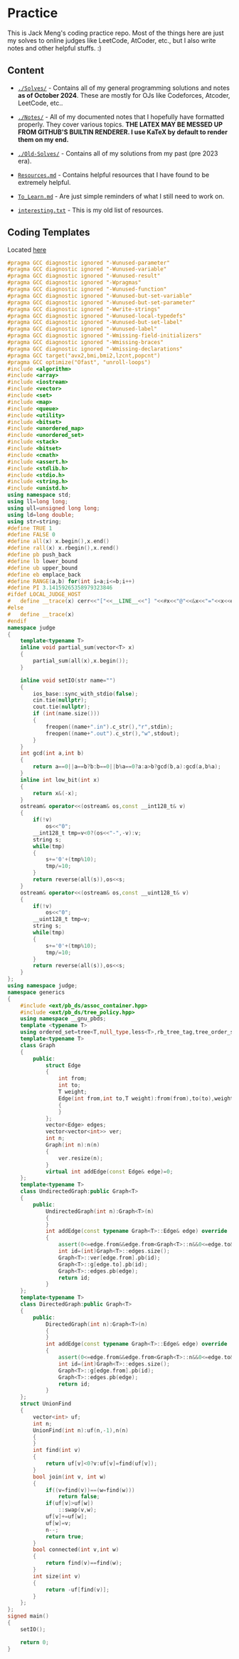 # Practice

This is Jack Meng's coding practice repo. Most of the things here are just my solves to online judges like LeetCode, AtCoder, etc., but I also write notes and other helpful stuffs.
:)

## Content

* [`./Solves/`](./Solves/) - Contains all of my general programming solutions and notes **as of October 2024**. These are mostly for OJs like Codeforces, Atcoder, LeetCode, etc..

* [`./Notes/`](./Notes/) - All of my documented notes that I hopefully have formatted properly. They cover various topics. **THE LATEX MAY BE MESSED UP FROM GITHUB'S BUILTIN RENDERER. I use KaTeX by default to render them on my end.**

* [`./Old-Solves/`](./Old-Solves/) - Contains all of my solutions from my past (pre 2023 era).

* [`Resources.md`](./Resources.md) - Contains helpful resources that I have found to be extremely helpful.

* [`To_Learn.md`](./To_Learn.md) - Are just simple reminders of what I still need to work on.

* [`interesting.txt`](./interesting.txt) - This is my old list of resources.

## Coding Templates

Located [here](./Solves/modules/googer.cxx)

```cxx
#pragma GCC diagnostic ignored "-Wunused-parameter"
#pragma GCC diagnostic ignored "-Wunused-variable"
#pragma GCC diagnostic ignored "-Wunused-result"
#pragma GCC diagnostic ignored "-Wpragmas"
#pragma GCC diagnostic ignored "-Wunused-function"
#pragma GCC diagnostic ignored "-Wunused-but-set-variable"
#pragma GCC diagnostic ignored "-Wunused-but-set-parameter"
#pragma GCC diagnostic ignored "-Wwrite-strings"
#pragma GCC diagnostic ignored "-Wunused-local-typedefs"
#pragma GCC diagnostic ignored "-Wunused-but-set-label"
#pragma GCC diagnostic ignored "-Wunused-label"
#pragma GCC diagnostic ignored "-Wmissing-field-initializers"
#pragma GCC diagnostic ignored "-Wmissing-braces"
#pragma GCC diagnostic ignored "-Wmissing-declarations"
#pragma GCC target("avx2,bmi,bmi2,lzcnt,popcnt")
#pragma GCC optimize("Ofast", "unroll-loops")
#include <algorithm>
#include <array>
#include <iostream>
#include <vector>
#include <set>
#include <map>
#include <queue>
#include <utility>
#include <bitset>
#include <unordered_map>
#include <unordered_set>
#include <stack>
#include <bitset>
#include <cmath>
#include <assert.h>
#include <stdlib.h>
#include <stdio.h>
#include <string.h>
#include <unistd.h>
using namespace std;
using ll=long long;
using ull=unsigned long long;
using ld=long double;
using str=string;
#define TRUE 1
#define FALSE 0
#define all(x) x.begin(),x.end()
#define rall(x) x.rbegin(),x.rend()
#define pb push_back
#define lb lower_bound
#define ub upper_bound
#define eb emplace_back
#define RANGE(a,b) for(int i=a;i<=b;i++)
#define PI 3.14159265358979323846
#ifdef LOCAL_JUDGE_HOST
#   define __trace(x) cerr<<"["<<__LINE__<<"] "<<#x<<"@"<<&x<<"="<<x<<endl;
#else
#   define __trace(x)
#endif
namespace judge
{
    template<typename T>
    inline void partial_sum(vector<T> x)
    {
        partial_sum(all(x),x.begin());
    }

    inline void setIO(str name="") 
    {
        ios_base::sync_with_stdio(false);
        cin.tie(nullptr);
        cout.tie(nullptr);
        if (int(name.size())) 
        {
            freopen((name+".in").c_str(),"r",stdin); 
            freopen((name+".out").c_str(),"w",stdout);
        }
    }
    int gcd(int a,int b)
    {
        return a==0||a==b?b:b==0||b%a==0?a:a>b?gcd(b,a):gcd(a,b%a);
    }
    inline int low_bit(int x)
    {
        return x&(-x);
    }
    ostream& operator<<(ostream& os,const __int128_t& v) 
    {
        if(!v) 
            os<<"0";
        __int128_t tmp=v<0?(os<<"-",-v):v;
        string s;
        while(tmp) 
        {
            s+='0'+(tmp%10);
            tmp/=10;
        }
        return reverse(all(s)),os<<s;
    }
    ostream& operator<<(ostream& os,const __uint128_t& v) 
    {
        if(!v) 
            os<<"0";
        __uint128_t tmp=v;
        string s;
        while(tmp)
        {
            s+='0'+(tmp%10);
            tmp/=10;
        }
        return reverse(all(s)),os<<s;
    }
};
using namespace judge;
namespace generics 
{
    #include <ext/pb_ds/assoc_container.hpp>
    #include <ext/pb_ds/tree_policy.hpp>
    using namespace __gnu_pbds;
    template <typename T> 
    using ordered_set=tree<T,null_type,less<T>,rb_tree_tag,tree_order_statistics_node_update>;
    template<typename T>
    class Graph 
    {
        public:
            struct Edge 
            {
                int from;
                int to;
                T weight;
                Edge(int from,int to,T weight):from(from),to(to),weight(weight)
                {
                }
            };
            vector<Edge> edges;
            vector<vector<int>> ver;
            int n;
            Graph(int n):n(n)
            {
                ver.resize(n);
            }
            virtual int addEdge(const Edge& edge)=0;
    };
    template<typename T>
    class UndirectedGraph:public Graph<T> 
    {
        public:
            UndirectedGraph(int n):Graph<T>(n)
            {
            }
            int addEdge(const typename Graph<T>::Edge& edge) override
            {
                assert(0<=edge.from&&edge.from<Graph<T>::n&&0<=edge.to&&edge.to<Graph<T>::n);
                int id=(int)Graph<T>::edges.size();
                Graph<T>::ver[edge.from].pb(id);
                Graph<T>::g[edge.to].pb(id);
                Graph<T>::edges.pb(edge);
                return id;
            }
    };
    template<typename T>
    class DirectedGraph:public Graph<T>
    {
        public:
            DirectedGraph(int n):Graph<T>(n)
            {
            }
            int addEdge(const typename Graph<T>::Edge& edge) override
            {
                assert(0<=edge.from&&edge.from<Graph<T>::n&&0<=edge.to&&edge.to<Graph<T>::n);
                int id=(int)Graph<T>::edges.size();
                Graph<T>::g[edge.from].pb(id);
                Graph<T>::edges.pb(edge);
                return id;
            }
    };
    struct UnionFind 
    {
        vector<int> uf;
        int n;
        UnionFind(int n):uf(n,-1),n(n)
        {
        }
        int find(int v)
        {
            return uf[v]<0?v:uf[v]=find(uf[v]);
        }
        bool join(int v, int w) 
        {
            if((v=find(v))==(w=find(w))) 
                return false;
            if(uf[v]>uf[w]) 
                ::swap(v,w);
            uf[v]+=uf[w];
            uf[w]=v;
            n--;
            return true;
        }
        bool connected(int v,int w) 
        {
            return find(v)==find(w);
        }
        int size(int v) 
        {
            return -uf[find(v)];
        }
    };
};
signed main()
{
    setIO();

    return 0;
}
```
